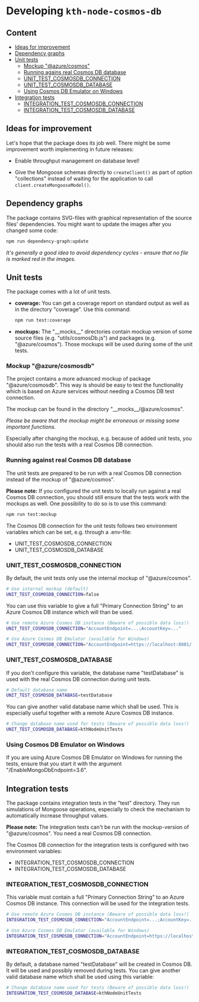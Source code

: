 # Developing `kth-node-cosmos-db`

## Content

- [Ideas for improvement](#ideas-for-improvement)
- [Dependency graphs](#dependency-graphs)
- [Unit tests](#unit-tests)
  - [Mockup "@azure/cosmos"](#mockup-azure-cosmos-)
  - [Running agains real Cosmos DB database](#running-against-real-cosmos-db-database)
  - [UNIT_TEST_COSMOSDB_CONNECTION](#UNIT_TEST_COSMOSDB_CONNECTION)
  - [UNIT_TEST_COSMOSDB_DATABASE](#UNIT_TEST_COSMOSDB_DATABASE)
  - [Using Cosmos DB Emulator on Windows](#using-cosmos-db-emulator-on-windows)
- [Integration tests](#integration-tests)
  - [INTEGRATION_TEST_COSMOSDB_CONNECTION](#INTEGRATION_TEST_COSMOSDB_CONNECTION)
  - [INTEGRATION_TEST_COSMOSDB_DATABASE](#INTEGRATION_TEST_COSMOSDB_DATABASE)

## Ideas for improvement

Let's hope that the package does its job well. There might be some improvement worth implementing in future releases:

- Enable throughput management on database level!

- Give the Mongoose schemas directly to `createClient()` as part of option "collections" instead of waiting for the application to call `client.createMongooseModel()`.

## Dependency graphs

The package contains SVG-files with graphical representation of the source files' dependencies. You might want to update the images after you changed some code:

```sh
npm run dependency-graph:update
```

_It's generally a good idea to avoid dependency cycles - ensure that no file is marked red in the images._

## Unit tests

The package comes with a lot of unit tests.

- **coverage:**
  You can get a coverage report on standard output as well as in the directory "coverage". Use this command:
  ```sh
  npm run test:coverage
  ```
- **mockups:**
  The "\_\_mocks\_\_" directories contain mockup version of some source files (e.g. "utils/cosmosDb.js") and packages (e.g. "@azure/cosmos"). Those mockups will be used during some of the unit tests.

### Mockup "@azure/cosmosdb"

The project contains a more advanced mockup of package "@azure/cosmosdb". This way is should be easy to test the functionality which is based on Azure services without needing a Cosmos DB test connection.

The mockup can be found in the directory "\_\_mocks\_\_/@azure/cosmos".

_Please be aware that the mockup might be erroneous or missing some important functions._

Especially after changing the mockup, e.g. because of added unit tests, you should also run the tests with a real Cosmos DB connection.

### Running against real Cosmos DB database

The unit tests are prepared to be run with a real Cosmos DB connection instead of the mockup of "@azure/cosmos".

**Please note:** If you configured the unit tests to locally run against a real Cosmos DB connection, you should still ensure that the tests work with the mockups as well. One possibility to do so is to use this command:

```sh
npm run test:mockup
```

The Cosmos DB connection for the unit tests follows two environment variables which can be set, e.g. through a .env-file:

- UNIT_TEST_COSMOSDB_CONNECTION
- UNIT_TEST_COSMOSDB_DATABASE

### UNIT_TEST_COSMOSDB_CONNECTION

By default, the unit tests only use the internal mockup of "@azure/cosmos".

```sh
# Use internal mockup (default)
UNIT_TEST_COSMOSDB_CONNECTION=false
```

You can use this variable to give a full "Primary Connection String" to an Azure Cosmos DB instance which will than be used.

```sh
# Use remote Azure Cosmos DB instance (Beware of possible data loss!)
UNIT_TEST_COSMOSDB_CONNECTION="AccountEndpoint=...;AccountKey=..."
```

```sh
# Use Azure Cosmos DB Emulator (available for Windows)
UNIT_TEST_COSMOSDB_CONNECTION="AccountEndpoint=https://localhost:8081/;AccountKey=C2y6yDjf5/R+ob0N8A7Cgv30VRDJIWEHLM+4QDU5DE2nQ9nDuVTqobD4b8mGGyPMbIZnqyMsEcaGQy67XIw/Jw=="
```

### UNIT_TEST_COSMOSDB_DATABASE

If you don't configure this variable, the database name "testDatabase" is used with the real Cosmos DB connection during unit tests.

```sh
# Default database name
UNIT_TEST_COSMOSDB_DATABASE=testDatabase
```

You can give another valid database name which shall be used. This is especially useful together with a remote Azure Cosmos DB instance.

```sh
# Change database name used for tests (Beware of possible data loss!)
UNIT_TEST_COSMOSDB_DATABASE=kthNodeUnitTests
```

### Using Cosmos DB Emulator on Windows

If you are using Azure Cosmos DB Emulator on Windows for running the tests, ensure that you start it with the argument "/EnableMongoDbEndpoint=3.6".

## Integration tests

The package contains integration tests in the "test" directory. They run simulations of Mongoose operations, especially to check the mechanism to automatically increase throughput values.

**Please note:** The integration tests can't be run with the mockup-version of "@azure/cosmos". You need a real Cosmos DB connection.

The Cosmos DB connection for the integration tests is configured with two environment variables:

- INTEGRATION_TEST_COSMOSDB_CONNECTION
- INTEGRATION_TEST_COSMOSDB_DATABASE

### INTEGRATION_TEST_COSMOSDB_CONNECTION

This variable must contain a full "Primary Connection String" to an Azure Cosmos DB instance. This connection will be used for the integration tests.

```sh
# Use remote Azure Cosmos DB instance (Beware of possible data loss!)
INTEGRATION_TEST_COSMOSDB_CONNECTION="AccountEndpoint=...;AccountKey=..."
```

```sh
# Use Azure Cosmos DB Emulator (available for Windows)
INTEGRATION_TEST_COSMOSDB_CONNECTION="AccountEndpoint=https://localhost:8081/;AccountKey=C2y6yDjf5/R+ob0N8A7Cgv30VRDJIWEHLM+4QDU5DE2nQ9nDuVTqobD4b8mGGyPMbIZnqyMsEcaGQy67XIw/Jw=="
```

### INTEGRATION_TEST_COSMOSDB_DATABASE

By default, a database named "testDatabase" will be created in Cosmos DB. It will be used and possibly removed during tests. You can give another valid database name which shall be used using this variable:

```sh
# Change database name used for tests (Beware of possible data loss!)
INTEGRATION_TEST_COSMOSDB_DATABASE=kthNodeUnitTests
```
